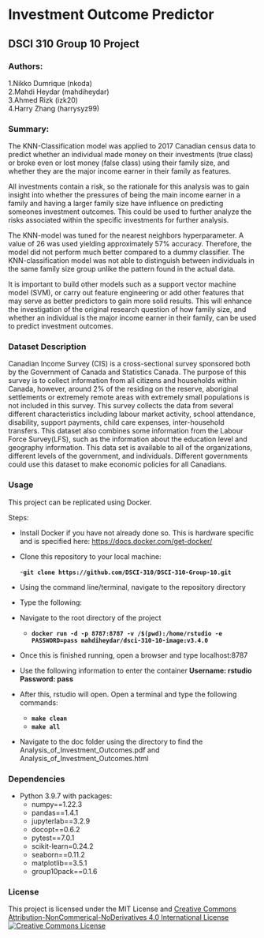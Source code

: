 # Investment Outcome Predictor

## DSCI 310 Group 10 Project

### Authors: 
1.Nikko Dumrique  (nkoda)  
2.Mahdi Heydar (mahdiheydar)  
3.Ahmed Rizk  (izk20)  
4.Harry Zhang  (harrysyz99)  

### Summary:
  The KNN-Classification model was applied to 2017 Canadian census data to predict whether an individual made money on their investments (true class) or broke even or lost money (false class) using their family size, and whether they are the major income earner in their family as features.
  
  All investments contain a risk, so the rationale for this analysis was to gain insight into whether the pressures of being the main income earner in a family and having a larger family size have influence on predicting someones investment outcomes. This could be used to further analyze the risks associated within the specific investments for further analysis.
  
  The KNN-model was tuned for the nearest neighbors hyperparameter. A value of 26 was used yielding approximately 57% accuracy. Therefore, the model did not perform much better compared to a dummy classifier. The KNN-classification model was not able to distinguish between individuals in the same family size group unlike the pattern found in the actual data.
  
  It is important to build other models such as a support vector machine model (SVM), or carry out feature engineering or add other features that may serve as better predictors to gain more solid results. This will enhance the investigation of the original research question of how family size, and whether an individual is the major income earner in their family, can be used to predict investment outcomes.
  
### Dataset Description

  Canadian Income Survey (CIS) is a cross-sectional survey sponsored both by the Government of Canada and Statistics Canada. The purpose of this survey is to collect information from all citizens and households within Canada, however, around 2% of the residing on the reserve, aboriginal settlements or extremely remote areas with extremely small populations is not included in this survey. This survey collects the data from several different characteristics including labour market activity, school attendance, disability, support payments, child care expenses, inter-household transfers. This dataset also combines some information from the Labour Force Survey(LFS), such as the information about the education level and geography information. This data set is available to all of the organizations, different levels of the government, and individuals. Different governments could use this dataset to make economic policies for all Canadians.

### Usage

This project can be replicated using Docker.

Steps:

* Install Docker if you have not already done so. This is hardware specific and is specified here: https://docs.docker.com/get-docker/
* Clone this repository to your local machine:

    -**```git clone https://github.com/DSCI-310/DSCI-310-Group-10.git```**
* Using the command line/terminal, navigate to the repository directory
* Type the following:
* Navigate to the root directory of the project
    - **```docker run -d -p 8787:8787 -v /$(pwd):/home/rstudio -e PASSWORD=pass mahdiheydar/dsci-310-10-image:v3.4.0```**
* Once this is finished running, open a browser and type localhost:8787
* Use the following information to enter the container
       **Username: rstudio**
       **Password: pass**
* After this, rstudio will open. Open a terminal and type the following commands:
   - **```make clean```**
   - **```make all```**
* Navigate to the doc folder using the directory to find the Analysis_of_Investment_Outcomes.pdf and Analysis_of_Investment_Outcomes.html


### Dependencies

* Python 3.9.7 with packages:
  - numpy==1.22.3
  - pandas==1.4.1
  - jupyterlab==3.2.9
  - docopt==0.6.2
  - pytest==7.0.1
  - scikit-learn=0.24.2 
  - seaborn==0.11.2
  - matplotlib==3.5.1
  - group10pack==0.1.6

### License
This project is licensed under the MIT License and [Creative Commons Attribution-NonCommerical-NoDerivatives 4.0 International License](https://creativecommons.org/licenses/by-nc-nd/4.0/)
<a rel="license" href="http://creativecommons.org/licenses/by-nc-nd/4.0/"><img alt="Creative Commons License" style="border-width:1" src="https://i.creativecommons.org/l/by-nc-nd/4.0/88x31.png" /></a><br />
